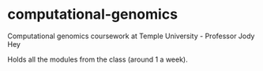 # computational-genomics
Computational genomics coursework at Temple University - Professor Jody Hey

Holds all the modules from the class (around 1 a week).
